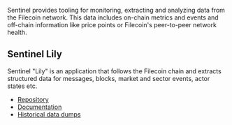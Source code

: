 Sentinel provides tooling for monitoring, extracting and analyzing data from
the Filecoin network. This data includes on-chain metrics and events and
off-chain information like price points or Filecoin's peer-to-peer network
health.

## Sentinel Lily

Sentinel "Lily" is an application that follows the Filecoin chain and extracts
structured data for messages, blocks, market and sector events, actor states
etc.

  * [Repository](https://github.com/filecoin-project/lily)
  * [Documentation](lily.md)
  * [Historical data dumps](lily-data-dumps.md)
